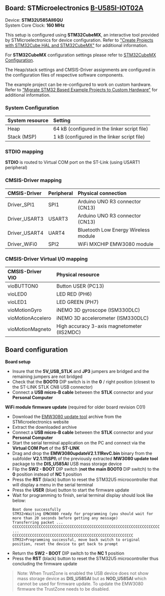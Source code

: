 Board: STMicroelectronics [B-U585I-IOT02A](https://www.st.com/en/evaluation-tools/b-u585i-iot02a.html)
------------------------------------------

Device: **STM32U585AII6QU**  
System Core Clock: **160 MHz**

This setup is configured using **STM32CubeMX**, an interactive tool provided by STMicroelectronics for device configuration.
Refer to ["Create Projects with STM32Cube HAL and STM32CubeMX"](https://www.keil.com/pack/doc/STM32Cube/html/index.html) for additional information.

For **STM32CubeMX** configuration settings please refer to [STM32CubeMX Configuration](STM32CubeMX/STM32CubeMX.pdf).

The Heap/stack settings and CMSIS-Driver assignments are configured in the configuration files of respective software components.

The example project can be re-configured to work on custom hardware.
Refer to ["Migrate STM32 Based Example Projects to Custom Hardware"](https://github.com/MDK-Packs/Documentation/tree/master/Porting_to_Custom_Hardware) for additional information.

### System Configuration

| System resource         | Setting
|:------------------------|:--------------------------------------------
| Heap                    | 64 kB (configured in the linker script file)
| Stack (MSP)             | 1 kB (configured in the linker script file)

### STDIO mapping

**STDIO** is routed to Virtual COM port on the ST-Link (using USART1 peripheral)

### CMSIS-Driver mapping

| CMSIS-Driver  | Peripheral  | Physical connection
|:--------------|:------------|:------------------------------------
| Driver_SPI1   | SPI1        | Arduino UNO R3 connector (CN13)
| Driver_USART3 | USART3      | Arduino UNO R3 connector (CN13)
| Driver_USART4 | UART4       | Bluetooth Low Energy Wireless module
| Driver_WiFi0  | SPI2        | WiFi MXCHIP EMW3080 module

### CMSIS-Driver Virtual I/O mapping

| CMSIS-Driver VIO  | Physical resource
|:------------------|:-------------------------------
| vioBUTTON0        | Button USER (PC13)
| vioLED0           | LED RED (PH6)
| vioLED1           | LED GREEN (PH7)
| vioMotionGyro     | iNEMO 3D gyroscope (ISM330DLC)
| vioMotionAccelero | iNEMO 3D accelerometer (ISM330DLC)
| vioMotionMagneto  | High accuracy 3-axis magnetometer (IIS2MDC)

## Board configuration

**Board setup**

  - Insure that the **5V_USB_STLK** and **JP3** jumpers are bridged and the remaining jumpers are not bridged
  - Check that the **BOOT0** DIP switch is in the **0** / right position (closest to the ST-LINK STLK CN8 USB connector)
  - Connect a **USB micro-B cable** between the **STLK** connector and your **Personal Computer**

**WiFi module firmware update** (required for older board revision C01)

  - Download the [EMW3080 update tool](https://www.st.com/content/ccc/resource/technical/software/firmware/group1/48/a2/e8/27/7f/ae/4b/26/x-wifi-emw3080b/files/x-wifi-emw3080b.zip/jcr:content/translations/en.x-wifi-emw3080b.zip) archive from the STMicroelectronics website
  - Extract the downloaded archive
  - Connect a **USB micro-B cable** between the **STLK** connector and your **Personal Computer**
  - Start the serial terminal application on the PC and connect via the **Virtual COM Port** of the **ST-LINK**
  - Drag and drop the **EMW3080updateV2.1.11RevC.bin** binary from the subfolder **V2.1.11\\SPI\\** of the previously 
    extracted **MW3080 update tool** package to the **DIS_U585AI** USB mass storage device
  - Flip the **SW2 - BOOT** DIP switch (**not the main BOOT0** DIP switch) to the **0** position instead of **NC 1** position
  - Press the **RST** (black) button to reset the STM32U5 microcontroller that will display a menu in the serial terminal
  - Press the **USER** (blue) button to start the firmware update
  - Wait for programming to finish, serial terminal display should look like below:
    ```
    Boot done successfully
    STM32>Waiting EMW3080 ready for programming (you should wait for more than 20 seconds before getting any message)
    Transferring packet ...
    CCCCCCCCCCCCCCCCCCCCCCCCCCCCCCCCCCCCCCCCCCCCCCCCCCCCCCCCCCCCCCCCCCCCCCCCCCCCCCCCCCC
    ...
    CCCCCCCCCCCCCCCCCCCCCCCCCCCCCCCCCCCCCCCCCCCCCCCCCCCCCCC
    STM32>Programming successful, move back switch to original position, reset the device to get back to prompt
    ```  
  - Return the **SW2 - BOOT** DIP switch to the **NC 1** position
  - Press the **RST** (black) button to reset the STM32U5 microcontroller thus concluding the firmware update

  > Note: When TrustZone is enabled the USB device does not show mass storage device as **DIS_U585AI** but as **NOD_U585AI** which 
    cannot be used for firmware update. To update the EMW3080 firmware the TrustZone needs to be disabled.
